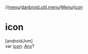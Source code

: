 //[menu](../../../index.md)/[danbroid.util.menu](../index.md)/[Menu](index.md)/[icon](icon.md)

# icon

[androidJvm]\
var [icon](icon.md): [Any](https://kotlinlang.org/api/latest/jvm/stdlib/kotlin/-any/index.html)?
